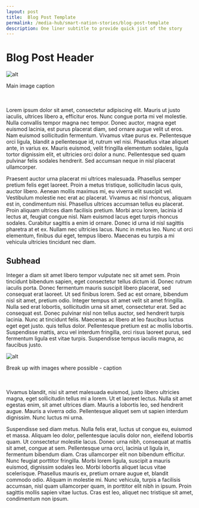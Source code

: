 ```yaml
---
layout: post
title:  Blog Post Template 
permalink: /media-hub/smart-nation-stories/blog-post-template
description: One liner subtitle to provide quick jist of the story 
---
```


# Blog Post Header

![alt](/images/hero.jpg)
<figcaption>Main image caption </figcaption><br><br>

Lorem ipsum dolor sit amet, consectetur adipiscing elit. Mauris ut justo iaculis, ultrices libero a, efficitur eros. Nunc congue porta mi vel molestie. Nulla convallis tempor magna nec tempor. Donec auctor, magna eget euismod lacinia, est purus placerat diam, sed ornare augue velit ut eros. Nam euismod sollicitudin fermentum. Vivamus vitae purus ex. Pellentesque orci ligula, blandit a pellentesque id, rutrum vel nisi. Phasellus vitae aliquet ante, in varius ex. Mauris euismod, velit fringilla elementum sodales, ligula tortor dignissim elit, et ultricies orci dolor a nunc. Pellentesque sed quam pulvinar felis sodales hendrerit. Sed accumsan neque in nisl placerat ullamcorper.

Praesent auctor urna placerat mi ultrices malesuada. Phasellus semper pretium felis eget laoreet. Proin a metus tristique, sollicitudin lacus quis, auctor libero. Aenean mollis maximus mi, eu viverra elit suscipit vel. Vestibulum molestie nec erat ac placerat. Vivamus ac nisl rhoncus, aliquam est in, condimentum nisi. Phasellus ultrices accumsan tellus eu placerat. Proin aliquam ultrices diam facilisis pretium. Morbi arcu lorem, lacinia id lectus at, feugiat congue nisl. Nam euismod lacus eget turpis rhoncus sodales. Curabitur sagittis a enim id ornare. Donec id urna id nisl sagittis pharetra at et ex. Nullam nec ultricies lacus. Nunc in metus leo. Nunc ut orci elementum, finibus dui eget, tempus libero. Maecenas eu turpis a mi vehicula ultricies tincidunt nec diam.

## Subhead
Integer a diam sit amet libero tempor vulputate nec sit amet sem. Proin tincidunt bibendum sapien, eget consectetur tellus dictum id. Donec rutrum iaculis porta. Donec fermentum mauris suscipit libero placerat, sed consequat erat laoreet. Ut sed finibus lorem. Sed ac est ornare, bibendum nisl sit amet, pretium odio. Integer tempus sit amet velit sit amet fringilla. Nulla sed erat lobortis, sollicitudin urna sit amet, consectetur erat. Sed ac consequat est. Donec pulvinar nisl non tellus auctor, sed hendrerit turpis lacinia. Nunc at tincidunt felis. Maecenas ac libero at leo faucibus luctus eget eget justo.  quis tellus dolor. Pellentesque pretium est ac mollis lobortis. Suspendisse mattis, arcu vel interdum fringilla, orci risus laoreet purus, sed fermentum ligula est vitae turpis. Suspendisse tempus iaculis magna, ac faucibus justo.


![alt](/images/hero.jpg)
<figcaption>Break up with images where possible - caption</figcaption><br><br>

Vivamus blandit, nisi sit amet malesuada euismod, justo libero ultricies magna, eget sollicitudin tellus mi a lorem. Ut et laoreet lectus. Nulla sit amet egestas enim, sit amet ultrices diam. Mauris a lobortis leo, sed hendrerit augue. Mauris a viverra odio. Pellentesque aliquet sem ut sapien interdum dignissim. Nunc luctus mi urna.

Suspendisse sed diam metus. Nulla felis erat, luctus ut congue eu, euismod et massa. Aliquam leo dolor, pellentesque iaculis dolor non, eleifend lobortis quam. Ut consectetur molestie lacus. Donec urna nibh, consequat at mattis sit amet, congue at sem. Pellentesque urna orci, lacinia ut ligula in, fermentum bibendum diam. Cras ullamcorper elit non bibendum efficitur. Nunc feugiat porttitor fringilla. Morbi lorem ligula, suscipit a mauris euismod, dignissim sodales leo. Morbi lobortis aliquet lacus vitae scelerisque. Phasellus mauris ex, pretium ornare augue et, blandit commodo odio. Aliquam in molestie mi. Nunc vehicula, turpis a facilisis accumsan, nisl quam ullamcorper quam, in porttitor elit nibh in ipsum. Proin sagittis mollis sapien vitae luctus. Cras est leo, aliquet nec tristique sit amet, condimentum non ipsum.

